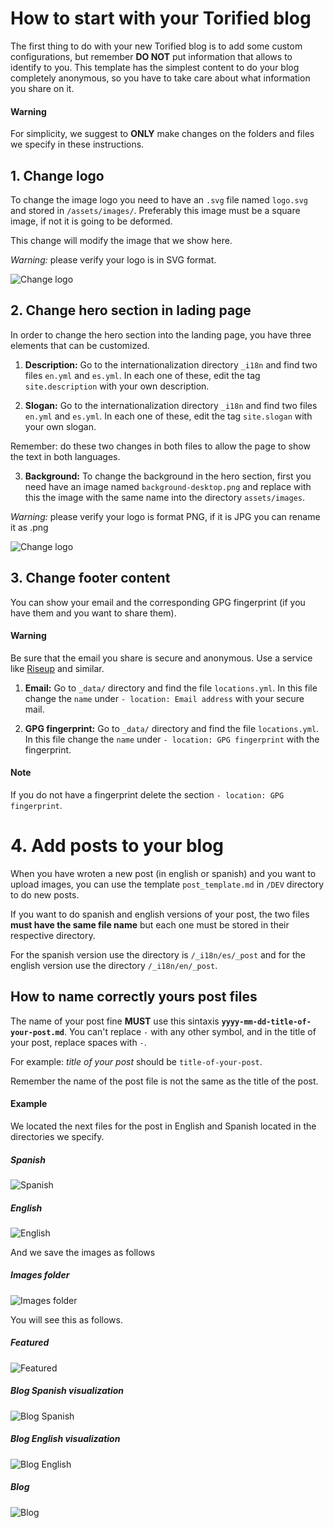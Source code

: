 # How to start with your Torified blog

The first thing to do with your new Torified blog is to add some custom configurations, but remember **DO NOT** put information that allows to identify to you. This template has the simplest content to do your blog completely anonymous, so you have to take care about what information you share on it.

#### Warning

For simplicity, we suggest to **ONLY** make changes on the folders and files we specify in these instructions.

## 1. Change logo

To change the image logo you need to have an `.svg` file named `logo.svg` and stored in `/assets/images/`. Preferably this image must be a square image, if not it is going to  be deformed.

This change will modify the image that we show here.

*Warning:*
    please verify your logo is in SVG format.

![Change logo](./images/change-logo.png)

## 2. Change hero section in lading page

In order to change the hero section into the landing page, you have three elements that can be customized.

1. **Description:** Go to the internationalization directory `_i18n` and find two files `en.yml` and `es.yml`. In each one of these, edit the tag `site.description` with your own description.

2. **Slogan:** Go to the internationalization directory `_i18n` and find two files `en.yml` and `es.yml`. In each one of these, edit the tag `site.slogan` with your own slogan.

Remember: do these two changes in both files to allow the page to show the text in both languages.

3. **Background:** To change the background in the hero section, first you need have an image named `background-desktop.png` and replace with this the image with the same name into the directory `assets/images`.

*Warning:*
please verify your logo is format PNG, if it is JPG you can rename it as .png


![Change logo](./images/change-hero.png)

## 3. Change footer content

You can show your email and the corresponding GPG fingerprint (if you have them and you want to share them).

#### Warning

Be sure that the email you share is secure and anonymous. Use a service like [Riseup](https://riseup.net/) and similar.

1. **Email:** Go to `_data/` directory and find the file `locations.yml`. In this file change the `name` under `- location: Email address` with your secure mail.

2. **GPG fingerprint:** Go to `_data/` directory and find the file `locations.yml`. In this file change the `name` under `- location: GPG fingerprint` with the fingerprint.

#### Note
If you do not have a fingerprint delete the section `- location: GPG fingerprint`.

# 4. Add posts to your blog

When you have wroten a new post (in english or spanish) and you want to upload images, 
you can use the template `post_template.md` in `/DEV` directory to do new posts.


If you want to do spanish and english versions of your post, the two files **must have the same file name** but each one must be stored in their respective directory. 


For the spanish version use the directory is `/_i18n/es/_post` and for the english version use the directory `/_i18n/en/_post`.

## How to name correctly yours post files


The name of your post fine **MUST** use this sintaxis **`yyyy-mm-dd-title-of-your-post.md`**. You can't replace `-` with any
other symbol, and in the title of your post, replace spaces with `-`.

For example:  _title of your post_ should be `title-of-your-post`.

Remember the name of the post file is not the same as the title of the post.

#### Example

We located the next files for the post in English and Spanish located in the directories we specify.

##### Spanish

![Spanish](./images/example_es.png)

##### English

![English](./images/example_en.png)

And we save the images as follows

##### Images folder

![Images folder](./images/example_images.png)

You will see this as follows.

##### Featured

![Featured](./images/example_featured.png)

##### Blog Spanish visualization

![Blog Spanish](./images/example_post_es.png)

##### Blog English visualization

![Blog English](./images/example_post_en.png)

##### Blog

![Blog](./images/example_post.png)


